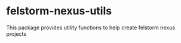 # felstorm-nexus-utils

This package provides utility functions to help create felstorm nexus projects
